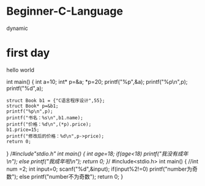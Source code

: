 # Beginner-C-Language
dynamic
 # first day
 hello world


int main()
{
    int a=10;
	int* p=&a;
	*p=20;
	printf("%p",&a);
	printf("%p\n",p);
	printf("%d",a);
	
	struct Book b1 = {"C语言程序设计",55};
	struct Book* p=&b1;
	printf("%p\n",p);
	printf("书名：%s\n",b1.name);
	printf("价格：%d\n",(*p).price);
	b1.price=15;
	printf("修改后的价格：%d\n",p->price);
	return 0;  
}
/*#include"stdio.h"
int main()
{
	int age=18;
	if(age<18)
	printf("我没有成年\n");
	else
	printf("我成年啦\n");
	return 0;
}*/
#include<stdio.h>
int main()
{
	//int num =2;
	int input=0;
	scanf("%d",&input);
	if(input%2!=0)
	printf("number为奇数");
	else
	printf("number不为奇数");
	return 0;
}
